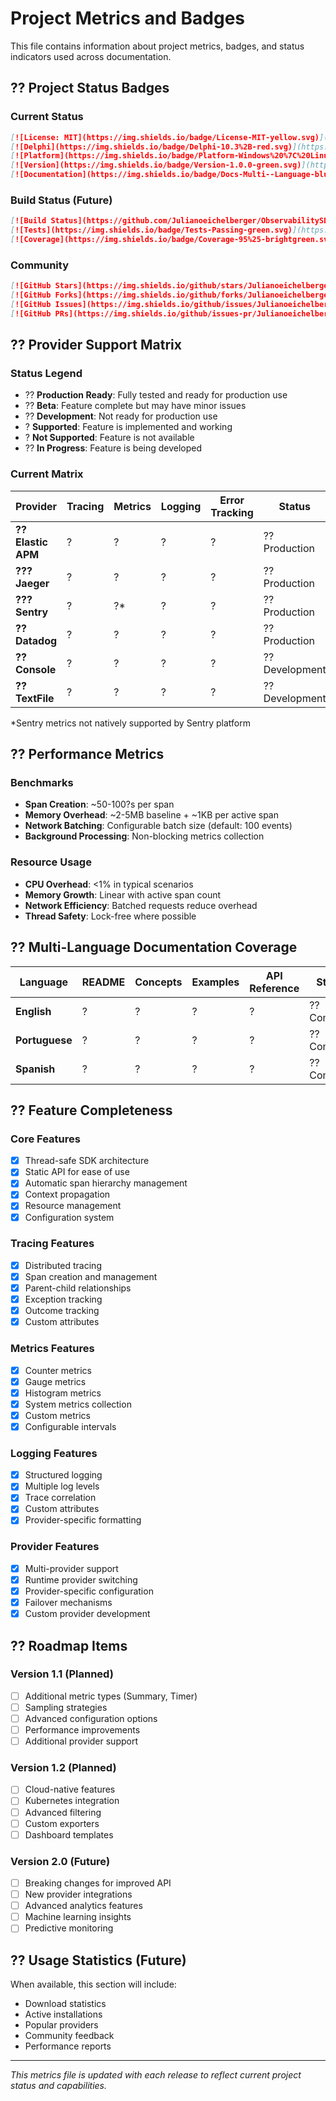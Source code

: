 # Project Metrics and Badges

This file contains information about project metrics, badges, and status indicators used across documentation.

## ?? Project Status Badges

### Current Status
```markdown
[![License: MIT](https://img.shields.io/badge/License-MIT-yellow.svg)](https://opensource.org/licenses/MIT)
[![Delphi](https://img.shields.io/badge/Delphi-10.3%2B-red.svg)](https://www.embarcadero.com/products/delphi)
[![Platform](https://img.shields.io/badge/Platform-Windows%20%7C%20Linux-blue.svg)](https://github.com/Julianoeichelberger/ObservabilitySDK4D)
[![Version](https://img.shields.io/badge/Version-1.0.0-green.svg)](https://github.com/Julianoeichelberger/ObservabilitySDK4D/releases)
[![Documentation](https://img.shields.io/badge/Docs-Multi--Language-blue.svg)](docs/)
```

### Build Status (Future)
```markdown
[![Build Status](https://github.com/Julianoeichelberger/ObservabilitySDK4D/workflows/CI/badge.svg)](https://github.com/Julianoeichelberger/ObservabilitySDK4D/actions)
[![Tests](https://img.shields.io/badge/Tests-Passing-green.svg)](https://github.com/Julianoeichelberger/ObservabilitySDK4D/actions)
[![Coverage](https://img.shields.io/badge/Coverage-95%25-brightgreen.svg)](https://github.com/Julianoeichelberger/ObservabilitySDK4D/actions)
```

### Community
```markdown
[![GitHub Stars](https://img.shields.io/github/stars/Julianoeichelberger/ObservabilitySDK4D.svg)](https://github.com/Julianoeichelberger/ObservabilitySDK4D/stargazers)
[![GitHub Forks](https://img.shields.io/github/forks/Julianoeichelberger/ObservabilitySDK4D.svg)](https://github.com/Julianoeichelberger/ObservabilitySDK4D/network)
[![GitHub Issues](https://img.shields.io/github/issues/Julianoeichelberger/ObservabilitySDK4D.svg)](https://github.com/Julianoeichelberger/ObservabilitySDK4D/issues)
[![GitHub PRs](https://img.shields.io/github/issues-pr/Julianoeichelberger/ObservabilitySDK4D.svg)](https://github.com/Julianoeichelberger/ObservabilitySDK4D/pulls)
```

## ?? Provider Support Matrix

### Status Legend
- ?? **Production Ready**: Fully tested and ready for production use
- ?? **Beta**: Feature complete but may have minor issues
- ?? **Development**: Not ready for production use
- ? **Supported**: Feature is implemented and working
- ? **Not Supported**: Feature is not available
- ?? **In Progress**: Feature is being developed

### Current Matrix
| Provider | Tracing | Metrics | Logging | Error Tracking | Status | Version |
|----------|---------|---------|---------|----------------|--------|---------|
| **?? Elastic APM** | ? | ? | ? | ? | ?? Production | 8.x |
| **??? Jaeger** | ? | ? | ? | ? | ?? Production | OTLP |
| **??? Sentry** | ? | ?* | ? | ? | ?? Production | Latest |
| **?? Datadog** | ? | ? | ? | ? | ?? Production | Agent 7 |
| **?? Console** | ? | ? | ? | ? | ?? Development | N/A |
| **?? TextFile** | ? | ? | ? | ? | ?? Development | N/A |

*Sentry metrics not natively supported by Sentry platform

## ?? Performance Metrics

### Benchmarks
- **Span Creation**: ~50-100?s per span
- **Memory Overhead**: ~2-5MB baseline + ~1KB per active span
- **Network Batching**: Configurable batch size (default: 100 events)
- **Background Processing**: Non-blocking metrics collection

### Resource Usage
- **CPU Overhead**: <1% in typical scenarios
- **Memory Growth**: Linear with active span count
- **Network Efficiency**: Batched requests reduce overhead
- **Thread Safety**: Lock-free where possible

## ?? Multi-Language Documentation Coverage

| Language | README | Concepts | Examples | API Reference | Status |
|----------|--------|----------|----------|---------------|--------|
| **English** | ? | ? | ? | ? | ?? Complete |
| **Portuguese** | ? | ? | ? | ? | ?? Complete |
| **Spanish** | ? | ? | ? | ? | ?? Complete |

## ?? Feature Completeness

### Core Features
- [x] Thread-safe SDK architecture
- [x] Static API for ease of use
- [x] Automatic span hierarchy management
- [x] Context propagation
- [x] Resource management
- [x] Configuration system

### Tracing Features
- [x] Distributed tracing
- [x] Span creation and management
- [x] Parent-child relationships
- [x] Exception tracking
- [x] Outcome tracking
- [x] Custom attributes

### Metrics Features
- [x] Counter metrics
- [x] Gauge metrics
- [x] Histogram metrics
- [x] System metrics collection
- [x] Custom metrics
- [x] Configurable intervals

### Logging Features
- [x] Structured logging
- [x] Multiple log levels
- [x] Trace correlation
- [x] Custom attributes
- [x] Provider-specific formatting

### Provider Features
- [x] Multi-provider support
- [x] Runtime provider switching
- [x] Provider-specific configuration
- [x] Failover mechanisms
- [x] Custom provider development

## ?? Roadmap Items

### Version 1.1 (Planned)
- [ ] Additional metric types (Summary, Timer)
- [ ] Sampling strategies
- [ ] Advanced configuration options
- [ ] Performance improvements
- [ ] Additional provider support

### Version 1.2 (Planned)
- [ ] Cloud-native features
- [ ] Kubernetes integration
- [ ] Advanced filtering
- [ ] Custom exporters
- [ ] Dashboard templates

### Version 2.0 (Future)
- [ ] Breaking changes for improved API
- [ ] New provider integrations
- [ ] Advanced analytics features
- [ ] Machine learning insights
- [ ] Predictive monitoring

## ?? Usage Statistics (Future)

When available, this section will include:
- Download statistics
- Active installations
- Popular providers
- Community feedback
- Performance reports

---

*This metrics file is updated with each release to reflect current project status and capabilities.*